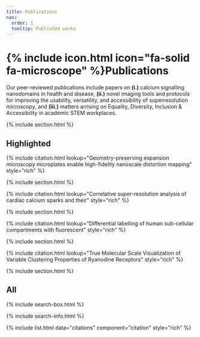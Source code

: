 ```yaml
---
title: Publications
nav:
  order: 1
  tooltip: Published works
---
```


# {% include icon.html icon="fa-solid fa-microscope" %}Publications

Our peer-reviewed publications include papers on **(i.)** calcium signalling nanodomains in health and disease, **(ii.)** novel imaging tools and protocols for improving the usability, versatility, and accessibility of superresolution microscopy, and **(iii.)** matters arrising on Equality, Diversity, Inclusion & Accessibility in academic STEM workplaces.

{% include section.html %}

## Highlighted

{% include citation.html lookup="Geometry-preserving expansion microscopy microplates enable high-fidelity nanoscale distortion mapping" style="rich" %}

{% include section.html %}

{% include citation.html lookup="Correlative super-resolution analysis of cardiac calcium sparks and their" style="rich" %}

{% include section.html %}

{% include citation.html lookup="Differential labelling of human sub-cellular compartments with fluorescent" style="rich" %}

{% include section.html %}

{% include citation.html lookup="True Molecular Scale Visualization of Variable Clustering Properties of Ryanodine Receptors" style="rich" %}

{% include section.html %}

## All

{% include search-box.html %}

{% include search-info.html %}

{% include list.html data="citations" component="citation" style="rich" %}
